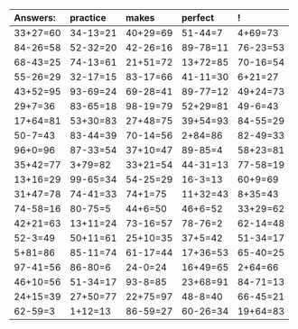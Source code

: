 | Answers: | practice | makes | perfect | ! |
| :--- | :--- | :--- | :--- | :--- |
| 33+27=60 | 34-13=21 | 40+29=69 | 51-44=7 | 4+69=73 | 
| 84-26=58 | 52-32=20 | 42-26=16 | 89-78=11 | 76-23=53 | 
| 68-43=25 | 74-13=61 | 21+51=72 | 13+72=85 | 70-16=54 | 
| 55-26=29 | 32-17=15 | 83-17=66 | 41-11=30 | 6+21=27 | 
| 43+52=95 | 93-69=24 | 69-28=41 | 89-77=12 | 49+24=73 | 
| 29+7=36 | 83-65=18 | 98-19=79 | 52+29=81 | 49-6=43 | 
| 17+64=81 | 53+30=83 | 27+48=75 | 39+54=93 | 84-55=29 | 
| 50-7=43 | 83-44=39 | 70-14=56 | 2+84=86 | 82-49=33 | 
| 96+0=96 | 87-33=54 | 37+10=47 | 89-85=4 | 58+23=81 | 
| 35+42=77 | 3+79=82 | 33+21=54 | 44-31=13 | 77-58=19 | 
| 13+16=29 | 99-65=34 | 54-25=29 | 16-3=13 | 60+9=69 | 
| 31+47=78 | 74-41=33 | 74+1=75 | 11+32=43 | 8+35=43 | 
| 74-58=16 | 80-75=5 | 44+6=50 | 46+6=52 | 33+29=62 | 
| 42+21=63 | 13+11=24 | 73-16=57 | 78-76=2 | 62-14=48 | 
| 52-3=49 | 50+11=61 | 25+10=35 | 37+5=42 | 51-34=17 | 
| 5+81=86 | 85-11=74 | 61-17=44 | 17+36=53 | 65-40=25 | 
| 97-41=56 | 86-80=6 | 24-0=24 | 16+49=65 | 2+64=66 | 
| 46+10=56 | 51-34=17 | 93-8=85 | 23+68=91 | 84-71=13 | 
| 24+15=39 | 27+50=77 | 22+75=97 | 48-8=40 | 66-45=21 | 
| 62-59=3 | 1+12=13 | 86-59=27 | 60-26=34 | 19+64=83 | 
